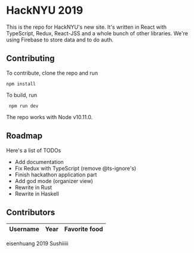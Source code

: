 # HackNYU 2019

This is the repo for HackNYU's new site. It's written in React with
TypeScript, Redux, React-JSS and a whole bunch of other libraries.
We're using Firebase to store data and to do auth.

## Contributing

To contribute, clone the repo and run

    npm install

 To build, run

     npm run dev

 The repo works with Node v10.11.0.

 ## Roadmap
 Here's a list of TODOs
  - Add documentation
  - Fix Redux with TypeScript (remove @ts-ignore's)
  - Finish hackathon application part
  - Add god mode (organizer view)
  - Rewrite in Rust
  - Rewrite in Haskell

## Contributors 

| Username | Year | Favorite food |
|----------|------|---------------|
eisenhuang  2019    Sushiiiii
